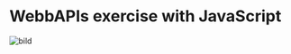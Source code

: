 # WebbAPIs exercise with JavaScript

![bild](https://user-images.githubusercontent.com/116891646/227738328-e01dccf6-364e-4122-8298-2f3c819405e8.png)
